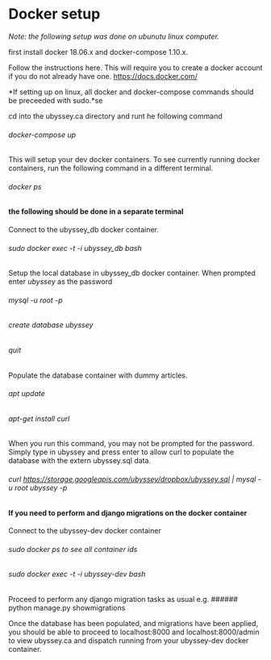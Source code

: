 # Docker setup
*Note: the following setup was done on ubunutu linux computer.*

first install docker 18.06.x and docker-compose 1.10.x. 

Follow the instructions here. This will require you to create a docker account if you do not already have one.
https://docs.docker.com/

*If setting up on linux, all docker and docker-compose commands should be preceeded with sudo.*se

cd into the ubyssey.ca directory and runt he following command

###### docker-compose up

This will setup your dev docker containers. To see currently running docker containers, run the following command in a different terminal.

###### docker ps

#### the following should be done in a separate terminal

Connect to the ubyssey_db docker container.
  ###### sudo docker exec -t -i ubyssey_db bash

Setup the local database in ubyssey_db docker container. When prompted enter *ubyssey* as the password
  ###### mysql -u root -p 
  ###### create database ubyssey
  ###### quit

Populate the database container with dummy articles.
  ###### apt update
  ###### apt-get install curl
  When you run this command, you may not be prompted for the password. Simply type in ubyssey and press enter to allow curl to populate the database with the extern ubyssey.sql data.
  ###### curl https://storage.googleapis.com/ubyssey/dropbox/ubyssey.sql | mysql -u root ubyssey -p

#### If you need to perform and django migrations on the docker container
Connect to the ubyssey-dev docker container
  ###### sudo docker ps to see all container ids
  ###### sudo docker exec -t -i ubyssey-dev bash

Proceed to perform any django migration tasks as usual e.g.
    ###### python manage.py showmigrations

Once the database has been populated, and migrations have been applied,
you should be able to proceed to localhost:8000 and localhost:8000/admin
to view ubyssey.ca and dispatch running from your ubyssey-dev docker container.
